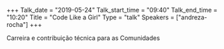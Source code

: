 +++
Talk_date = "2019-05-24"
Talk_start_time = "09:40"
Talk_end_time = "10:20"
Title = "Code Like a Girl"
Type = "talk"
Speakers = ["andreza-rocha"]
+++

Carreira e contribuição técnica para as Comunidades